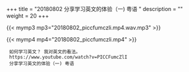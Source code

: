+++
title = "20180802  分享学习英文的体验（一) 粤语 "
description = ""
weight = 20
+++

{{< mymp3 mp3="20180802_piccfumczli.mp4.wav.mp3" >}}

{{< mymp4 mp4="20180802_piccfumczli.mp4" >}}

     如何学习英文？ 我对英文的看法。 
     https://www.youtube.com/watch?v=PICCFumcZlI 
     分享学习英文的体验（一) 粤语 
